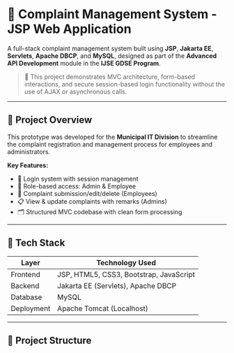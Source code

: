 # 📝 Complaint Management System - JSP Web Application

A full-stack complaint management system built using **JSP**, **Jakarta EE**, **Servlets**, **Apache DBCP**, and **MySQL**, designed as part of the **Advanced API Development** module in the **IJSE GDSE Program**.

> 🚀 This project demonstrates MVC architecture, form-based interactions, and secure session-based login functionality without the use of AJAX or asynchronous calls.

---

## 📌 Project Overview

This prototype was developed for the **Municipal IT Division** to streamline the complaint registration and management process for employees and administrators.

**Key Features:**
- 🔐 Login system with session management
- 👥 Role-based access: Admin & Employee
- 📝 Complaint submission/edit/delete (Employees)
- 📋 View & update complaints with remarks (Admins)
- 🗂️ Structured MVC codebase with clean form processing

---

## 🧱 Tech Stack

| Layer       | Technology Used                          |
|-------------|-------------------------------------------|
| Frontend    | JSP, HTML5, CSS3, Bootstrap, JavaScript   |
| Backend     | Jakarta EE (Servlets), Apache DBCP        |
| Database    | MySQL                                     |
| Deployment  | Apache Tomcat (Localhost)                 |

---

## 📁 Project Structure

